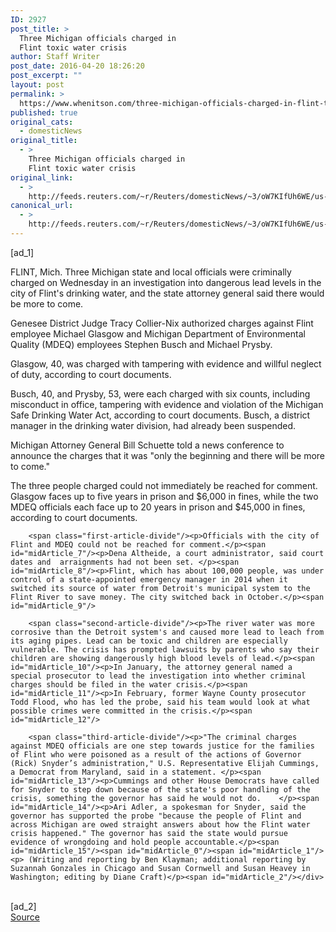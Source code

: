 ```yaml
---
ID: 2927
post_title: >
  Three Michigan officials charged in
  Flint toxic water crisis
author: Staff Writer
post_date: 2016-04-20 18:26:20
post_excerpt: ""
layout: post
permalink: >
  https://www.whenitson.com/three-michigan-officials-charged-in-flint-toxic-water-crisis/
published: true
original_cats:
  - domesticNews
original_title:
  - >
    Three Michigan officials charged in
    Flint toxic water crisis
original_link:
  - >
    http://feeds.reuters.com/~r/Reuters/domesticNews/~3/oW7KIfUh6WE/us-michigan-water-idUSKCN0XH1U1
canonical_url:
  - >
    http://feeds.reuters.com/~r/Reuters/domesticNews/~3/oW7KIfUh6WE/us-michigan-water-idUSKCN0XH1U1
---
```

 [ad_1]
<br><div id="articleText">
<span id="midArticle_start"/>

<span id="midArticle_0"/><span class="focusParagraph" readability="6"><p><span class="articleLocation">FLINT, Mich.</span> Three Michigan state and local officials were criminally charged on Wednesday in an investigation into dangerous lead levels in the city of Flint's drinking water, and the state attorney general said there would be more to come.</p></span><span id="midArticle_1"/><p>Genesee District Judge Tracy Collier-Nix authorized charges against Flint employee Michael Glasgow and Michigan Department of Environmental Quality (MDEQ) employees Stephen Busch and Michael Prysby.</p><span id="midArticle_2"/><p>Glasgow, 40, was charged with tampering with evidence and willful neglect of duty, according to court documents. </p><span id="midArticle_3"/><p>Busch, 40, and Prysby, 53, were each charged with six counts, including misconduct in office, tampering with evidence and violation of the Michigan Safe Drinking Water Act, according to court documents. Busch, a district manager in the drinking water division, had already been suspended.</p><span id="midArticle_4"/><p>Michigan Attorney General Bill Schuette told a news conference to announce the charges that it was "only the beginning and there will be more to come."</p><span id="midArticle_5"/><p>The three people charged could not immediately be reached for comment. Glasgow faces up to five years in prison and $6,000 in fines, while the two MDEQ officials each face up to 20 years in prison and $45,000 in fines, according to court documents.</p><span id="midArticle_6"/>
        
        <span class="first-article-divide"/><p>Officials with the city of Flint and MDEQ could not be reached for comment.</p><span id="midArticle_7"/><p>Dena Altheide, a court administrator, said court dates and  arraignments had not been set. </p><span id="midArticle_8"/><p>Flint, which has about 100,000 people, was under control of a state-appointed emergency manager in 2014 when it switched its source of water from Detroit's municipal system to the Flint River to save money. The city switched back in October.</p><span id="midArticle_9"/>
        
        <span class="second-article-divide"/><p>The river water was more corrosive than the Detroit system's and caused more lead to leach from its aging pipes. Lead can be toxic and children are especially vulnerable. The crisis has prompted lawsuits by parents who say their children are showing dangerously high blood levels of lead.</p><span id="midArticle_10"/><p>In January, the attorney general named a special prosecutor to lead the investigation into whether criminal charges should be filed in the water crisis.</p><span id="midArticle_11"/><p>In February, former Wayne County prosecutor Todd Flood, who has led the probe, said his team would look at what possible crimes were committed in the crisis.</p><span id="midArticle_12"/>
        
        <span class="third-article-divide"/><p>"The criminal charges against MDEQ officials are one step towards justice for the families of Flint who were poisoned as a result of the actions of Governor (Rick) Snyder’s administration," U.S. Representative Elijah Cummings, a Democrat from Maryland, said in a statement. </p><span id="midArticle_13"/><p>Cummings and other House Democrats have called for Snyder to step down because of the state's poor handling of the crisis, something the governor has said he would not do.    </p><span id="midArticle_14"/><p>Ari Adler, a spokesman for Snyder, said the governor has supported the probe "because the people of Flint and across Michigan are owed straight answers about how the Flint water crisis happened." The governor has said the state would pursue evidence of wrongdoing and hold people accountable.</p><span id="midArticle_15"/><span id="midArticle_0"/><span id="midArticle_1"/><p> (Writing and reporting by Ben Klayman; additional reporting by Suzannah Gonzales in Chicago and Susan Cornwell and Susan Heavey in Washington; editing by Diane Craft)</p><span id="midArticle_2"/></div>
<br>[ad_2]
<br><a href="http://feeds.reuters.com/~r/Reuters/domesticNews/~3/oW7KIfUh6WE/us-michigan-water-idUSKCN0XH1U1">Source </a>